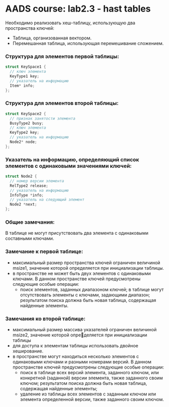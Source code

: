 # AADS course: lab2.3 - hast tables

Необходимо реализовать хеш-таблицу, использующую два пространства ключей:
+ Таблица, организованная вектором.
+ Перемешанная таблица, использующая перемешивание сложением.

### Структура для элементов первой таблицы:

``` C
struct KeySpace1 {
  // ключ элемента
  KeyType1 key;
  // указатель на информацию
  Item* info;
};
```

### Структура для элементов второй таблицы:
 
``` C
struct KeySpace2 {
  // признак занятости элемента
  BusyType2 busy;
  // ключ элемента
  KeyType2 key;
  // указатель на информацию
  Node2* node;
};
```

### Указатель на информацию, определяющий список элементов с одинаковыми значениями ключей:
``` C
struct Node2 {
  // номер версии элемента
  RelType2 release;
  // указатель на информацию
  InfoType *info;
  // указатель на следующий элемент
  Node2 *next;
};
```

### Общие замечания:
В таблице не могут присутствовать два элемента с одинаковыми составными ключами.

### Замечание к первой таблице:
+ максимальный размер пространства ключей ограничен величиной msize1, значение которой
определяется при инициализации таблицы.
+ в пространстве не может быть двух элементов с одинаковыми ключами.
В данном пространстве ключей предусмотрены следующие особые операции:
  + поиск элементов, заданных диапазоном ключей; в таблице могут отсутствовать элементы с
ключами, задающими диапазон; результатом поиска должна быть новая таблица, содержащая
найденные элементы.

### Замечания ко второй таблице:
+ максимальный размер массива указателей ограничен величиной msize2, значение которой определяется при инициализации таблицы
+ для доступа к элементам таблицы использовать двойное хеширование.
+ в пространстве могут находиться несколько элементов с одинаковыми ключами и разными номерами версий. В данном пространстве ключей предусмотрены следующие особые операции:
  + поиск в таблице всех версий элемента, заданного ключом, или конкретной (заданной) версии
элемента, также заданного своим ключом; результатом поиска должна быть новая таблица, содержащая найденные элементы;
  + удаление из таблицы всех элементов с заданным ключом или элемента определенной версии,
также заданного своим ключом.

